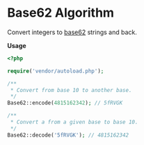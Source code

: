 Base62 Algorithm
================

Convert integers to [base62](http://en.wikipedia.org/wiki/62) strings and back.

**Usage**
```php
<?php

require('vendor/autoload.php');

/**
 * Convert from base 10 to another base.
 */
Base62::encode(4815162342); // 5fRVGK

/**
 * Convert a from a given base to base 10.
 */
Base62::decode('5fRVGK'); // 4815162342
```
